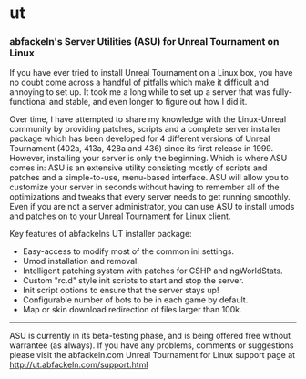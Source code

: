 # ut
### abfackeln's Server Utilities (ASU) for Unreal Tournament on Linux

If you have ever tried to install Unreal Tournament on a Linux box, you have no doubt come across a handful of pitfalls which make it difficult and annoying to set up.  It took me a long while to set up a server that was fully-functional and stable, and even longer to figure out how I did it. 

Over time, I have attempted to share my knowledge with the Linux-Unreal community by providing patches, scripts and a complete server installer package which has been developed for 4 different versions of Unreal Tournament (402a, 413a, 428a and 436) since its first release in 1999.  However, installing your server is only the beginning.  Which is where ASU comes in:  ASU is an extensive utility consisting mostly of scripts and patches and a simple-to-use, menu-based interface.  ASU will allow you to customize your server in seconds without having to remember all of the optimizations and tweaks that every server needs to get running smoothly.  Even if you are not a server administrator, you can use ASU to install umods and patches on to your Unreal Tournament for Linux client.

Key features of abfackelns UT installer package:

* Easy-access to modify most of the common ini settings.
* Umod installation and removal.
* Intelligent patching system with patches for CSHP and ngWorldStats.
* Custom "rc.d" style init scripts to start and stop the server.
* Init script options to ensure that the server stays up!
* Configurable number of bots to be in each game by default.
* Map or skin download redirection of files larger than 100k.

---
ASU is currently in its beta-testing phase, and is being offered free without warrantee (as always).  If you have any problems, comments or suggestions please visit the abfackeln.com Unreal Tournament for Linux support page at http://ut.abfackeln.com/support.html
